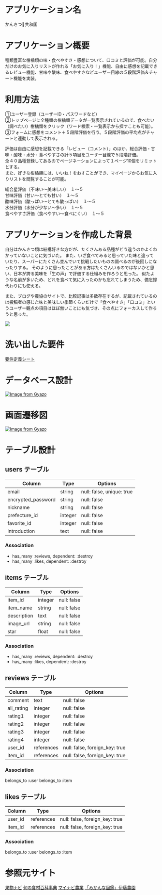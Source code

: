 # アプリケーション名

かんきつ🍊共和国

# アプリケーション概要

種類豊富な柑橘類の味・食べやすさ・感想について、口コミと評価が可能。自分だけのお気に入りリストが作れる「お気に入り！」機能、自由に感想を記載できるレビュー機能、甘味や酸味、食べやすさなどユーザー目線の５段階評価＆チャート機能を実装。

# 利用方法

①ユーザー登録（ユーザーID・パスワードなど） <br>
②トップページに全種類の柑橘類データが一覧表示されているので、食べたい（調べたい）柑橘類をクリック（ワード検索・一覧表示から探すことも可能）。<br>
③フォームに感想をコメント＋５段階評価を行う。５段階評価の平均点がチャートと連動して表示される。<br>

評価は自由に感想を記載できる「レビュー（コメント）」のほか、総合評価・甘味・酸味・水分・食べやすさの計５項目をユーザー目線で５段階評価。 <br>
全４０品種登録してあるのでページネーションによって１ページ10個をリミットとする。 <br>
また、好きな柑橘類には、いいね！をおすことができ、マイページからお気に入りリストを閲覧することが可能。<br>

総合星評価（不味い〜美味しい）　１〜５<br>
甘味評価（甘い〜とても甘い）　１〜５<br>
酸味評価（酸っぱい〜とても酸っぱい）　１〜５<br>
水分評価（水分が少ない〜多い）　１〜５<br>
食べやすさ評価（食べやすい〜食べにくい）　１〜５<br>


# アプリケーションを作成した背景

自分はかんきつ類は結構好きな方だが、たくさんある品種がどう違うのかよくわかっていないことに気づいた。 また、いざ食べてみると思っていた味と違っていたり、スーパーにたくさん並んでいて挑戦したいものの調べるのが後回しになったりする。 そのように思ったことがある方はたくさんいるのではないかと思い、日本が誇る美味を「生の声」で評価する仕組みを作ろうと思った。 似たような名前が多いため、どれを食べて気に入ったのかも忘れてしまうため、備忘録代わりにも使える。<br>

また、ブログや農協のサイトで、比較記事は多数存在するが、記載されているのは投稿者の感じた味と美味しい季節くらいだけで「食べやすさ」「口コミ」というユーザー観点の項目はほぼ無いことにも気づき、その点にフォーカスして作ろうと思った。

![](https://file%2B.vscode-resource.vscode-cdn.net/Users/ishiiryo/Downloads/%E8%AA%B2%E9%A1%8C%E8%A7%A3%E6%B1%BA.jpg?version%3D1656139504399)


# 洗い出した要件
[要件定義シート](https://docs.google.com/spreadsheets/d/1ZCJzbP8E-JMhBnML81W99TWb8m7_5vvOsB21fUtznfY/edit?usp=sharing)

# データベース設計

[![Image from Gyazo](https://i.gyazo.com/9808982ad5e5296655a1b627fe728eae.png)](https://gyazo.com/9808982ad5e5296655a1b627fe728eae)

# 画面遷移図

[![Image from Gyazo](https://i.gyazo.com/b7a6c625349d6bf1643db33b49a18a9b.png)](https://gyazo.com/b7a6c625349d6bf1643db33b49a18a9b)

# テーブル設計

## users テーブル

| Column             | Type    | Options                  |
| ------------------ | ------- | ------------------------ |
| email              | string  | null: false, unique: true|
| encrypted_password | string  | null: false              |
| nickname           | string  | null: false              |
| prefecture_id      | integer | null: false              |
| favorite_id        | integer | null: false              |
| introduction       | text    | null: false              |

### Association

- has_many :reviews, dependent: :destroy
- has_many :likes, dependent: :destroy


## items テーブル

| Column             | Type    | Options                  |
| ------------------ | ------- | ------------------------ |
| item_id            | integer | null: false              |
| item_name          | string  | null: false              |
| description        | text    | null: false              |
| image_url          | string  | null: false              |
| star               | float   | null: false              |

### Association

- has_many :reviews, dependent: :destroy
- has_many :likes, dependent: :destroy


## reviews テーブル

| Column             | Type       | Options                        |
| ------------------ | ---------  | ------------------------------ |
| comment            | text       | null: false                    |
| all_rating         | integer    | null: false                    |
| rating1            | integer    | null: false                    |
| rating2            | integer    | null: false                    |
| rating3            | integer    | null: false                    |
| rating4            | integer    | null: false                    |
| user_id            | references | null: false, foreign_key: true |
| item_id            | references | null: false, foreign_key: true |

### Association

belongs_to :user
belongs_to :item


## likes テーブル

| Column             | Type       | Options                        |
| ------------------ | ---------  | ------------------------------ |
| user_id            | references | null: false, foreign_key: true |  #integerに変更
| item_id            | references | null: false, foreign_key: true |  #integerに変更

### Association

belongs_to :user
belongs_to :item


# 参照元サイト
[果物ナビ]([url](https://www.kudamononavi.com/))
[旬の食材百科事典]([url](https://foodslink.jp/syokuzaihyakka/))
[マイナビ農業]([url](https://agri.mynavi.jp/2020_01_24_103980/))
[「みかんな図鑑」伊藤農園]([url](https://www.ito-noen.com/dictionary/))
